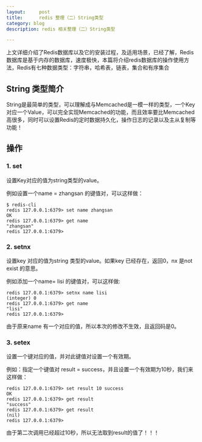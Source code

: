 ```yaml
---
layout:     post
title:      redis 整理（二）String类型
category: blog
description: redis 相关整理（二）String类型

---
```


上文详细介绍了Redis数据库以及它的安装过程，及适用场景，已经了解，Redis数据库是基于内存的数据库，速度极快，本篇将介绍redis数据库的操作使用方法，Redis有七种数据类型：字符串，哈希表，链表，集合和有序集合



## String 类型简介

String是最简单的类型，可以理解成与Memcached是一模一样的类型，一个Key对应一个Value，可以完全实现Memcached的功能，而且效率要比Memcached高很多，同时可以设置Redis的定时数据持久化，操作日志的记录以及主从复制等功能！

## 操作

### 1. set

设置Key对应的值为string类型的value。

例如设置一个name = zhangsan 的键值对，可以这样做：

    $ redis-cli
    redis 127.0.0.1:6379> set name zhangsan
    OK
    redis 127.0.0.1:6379> get name
    "zhangsan"
    redis 127.0.0.1:6379>

### 2. setnx

设置key 对应的值为string 类型的value。如果key 已经存在，返回0，nx 是not exist 的意思。

例如添加一个name= lisi 的键值对，可以这样做:

    redis 127.0.0.1:6379> setnx name lisi
    (integer) 0
    redis 127.0.0.1:6379> get name
    "lisi"
    redis 127.0.0.1:6379>

由于原来name 有一个对应的值，所以本次的修改不生效，且返回码是0。

### 3. setex

设置一个键对应的值，并对此键值对设置一个有效期。

例如：指定一个键值对 result = success，并且设置一个有效期为10秒，我们来这样做：

    redis 127.0.0.1:6379> set result 10 success
    OK
    redis 127.0.0.1:6379> get result
    "success"
    redis 127.0.0.1:6379> get result
    (nil)
    redis 127.0.0.1:6379>

由于第二次调用已经超过10秒，所以无法取到result的值了！！！


[1]:    http://redis.io "redis"
[2]:    http://redis.io/download "redis download"